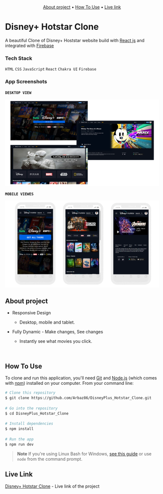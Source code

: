 <p align="center">
  <a href="#about-project">About project</a> •
  <a href="#how-to-use">How To Use</a> •
  <a href="#live-link">Live link</a>
</p>

# Disney+ Hotstar Clone

A beautiful Clone of Disney+ Hoststar website build with <a href="https://reactjs.org/" target="_blank">React js</a> and integrated with <a href="https://firebase.google.com/" target="_blank">Firebase</a>



### Tech Stack

`HTML` `CSS` `JavaScript` `React` `Chakra UI` `Firebase`



### App Screenshots

**`DESKTOP VIEW`**

![App Screenshot](./public/readme/responsive_on_desktop.png)

**`MOBILE VIEWES`**
<br />

![App Screenshot](./public/readme/responsive_on_mobile.png)

## About project

* Responsive Design
  - Desktop, mobile and tablet.

* Fully Dynamic - Make changes, See changes
  - Instantly see what movies you click.

<br/>



## How To Use

To clone and run this application, you'll need [Git](https://git-scm.com) and [Node.js](https://nodejs.org/en/download/) (which comes with [npm](http://npmjs.com)) installed on your computer. From your command line:

```bash
# Clone this repository
$ git clone https://github.com/Arbaz86/DisneyPlus_Hotstar_Clone.git

# Go into the repository
$ cd DisneyPlus_Hotstar_Clone

# Install dependencies
$ npm install

# Run the app
$ npm run dev
```

> **Note**
> If you're using Linux Bash for Windows, [see this guide](https://www.howtogeek.com/261575/how-to-run-graphical-linux-desktop-applications-from-windows-10s-bash-shell/) or use `node` from the command prompt.



## Live Link

[Disney+ Hotstar Clone](https://disneyplus-clone-ac099.web.app/) - Live link of the project



